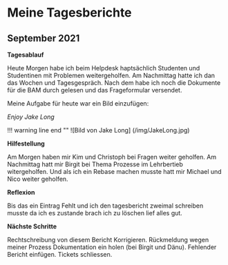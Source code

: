 # **Meine Tagesberichte**

## **September 2021**

**Tagesablauf**

Heute Morgen habe ich beim Helpdesk haptsächlich Studenten und Studentinen mit Problemen weitergeholfen. Am Nachmittag hatte ich dan das Wochen und Tagesgespräch. Nach dem habe ich noch die Dokumente für die BAM durch gelesen und das Frageformular versendet.

Meine Aufgabe für heute war ein Bild einzufügen:

*Enjoy Jake Long*

!!! warning line end ""
![Bild von Jake Long] (/img/JakeLong.jpg)

**Hilfestellung**

Am Morgen haben mir Kim und Christoph bei Fragen weiter geholfen. Am Nachmittag hatt mir Birgit bei Thema Prozesse im Lehrbertieb witergeholfen. Und als ich ein Rebase machen musste hatt mir Michael und Nico weiter geholfen.

**Reflexion**

Bis das ein Eintrag Fehlt und ich den tagesbericht zweimal schreiben musste da ich es zustande brach ich zu löschen lief alles gut.

**Nächste Schritte**

Rechtschreibung von diesem Bericht Korrigieren. Rückmeldung wegen meiner Prozess Dokumentation ein holen (bei Birgit und Dänu). Fehlender Bericht einfügen. Tickets schliessen.
